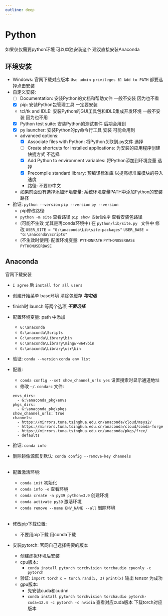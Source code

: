 ```yaml
---
outline: deep
---
```


# Python

如果仅仅需要python环境 可以单独安装这个 建议直接安装Anaconda

## 环境安装

- Windows: 官网下载对应版本 `Use admin privileges 和 Add to PATH` 都要选择点击安装
- 自定义安装:
    - [ ] Documentation: 安装Python的文档和帮助文件 一般不安装 因为也不看
    - [X] pip: 安装Python包管理工具 一定要安装
    - tcl/tk and IDLE: 安装Python的GUI工具包和IDLE集成开发环境 一般不安装 因为也不用
    - [X] Python test suite: 安装Python的测试套件 后期会用到
    - [X] py launcher: 安装Python的py命令行工具 安装 可能会用到
    - advanced options:
        - [X] Associate files with Python: 将Python关联到.py文件 选择
        - [ ] Create shortcuts for installed applications: 为安装的应用程序创建快捷方式 不选择
        - [X] Add Python to environment variables: 将Python添加到环境变量 选择
        - [X] Precompile standard library: 预编译标准库 以提高标准库模块的导入速度
        - 路径: 不要带中文
    - 如果前面没有选择添加环境变量: 系统环境变量PATH中添加Python的安装路径
- 验证: `python --version` `pip --version` `py --version`
    - pip修改路径:
    - `python -m site` 查看路径  `pip show 安装包名字` 查看安装包路径
    - (可能不生效 尤其是再conda环境中) 在 `python/lib/site.py ` 文件中 修改
      `USER_SITE = "G:\anaconda\Lib\site-packages"`
      `USER_BASE = "G:\anaconda\Scripts"`
    - (不生效时使用) 配置环境变量: `PYTHONPATH` `PYTHONUSERBASE` `PYTHONUSERBASE`

## Anaconda

官网下载安装

- `I agree` 后 `install for all users`
- 创建开始菜单 base环境 清除包缓存 **_均勾选_**
- finish时 launch 等两个选项 **_不要选择_**
- 配置环境变量: path 中添加
    - `G:\anaconda`
    - `G:\anaconda\Scripts`
    - `G:\anaconda\Library\bin`
    - `G:\anaconda\Library\mingw-w64\bin`
    - `G:\anaconda\Library\usr\bin`
- 验证: `conda --version` `conda env list`
- 配置:
    - `conda config --set show_channel_urls yes` 设置搜索时显示通道地址
    - 修改 `~/.condarc` 文件:
  ``` text
  envs_dirs:
    - G:\anaconda_pkg\envs
  pkgs_dirs:
    - G:\anaconda_pkg\pkgs
  show_channel_urls: true
  channels:
    - https://mirrors.tuna.tsinghua.edu.cn/anaconda/cloud/msys2/
    - https://mirrors.tuna.tsinghua.edu.cn/anaconda/cloud/conda-forge
    - https://mirrors.tuna.tsinghua.edu.cn/anaconda/pkgs/free/
    - defaults
  ```
- 验证: `conda info`
- 删除镜像源恢复默认: `conda config --remove-key channels`  
  <br/>

- 配置激活环境:
    - `conda init` 初始化
    - `conda info -e` 查看环境
    - `conda create -n py39 python=3.9` 创建环境
    - `conda activate py39` 激活环境
    - `conda remove --name ENV_NAME --all` 删除环境  
      <br/>

- 修改pip下载位置:
    - 不要用pip下载 用conda下载

- 安装pytorch: 官网自己选择需要的版本
    - 创建虚拟环境后安装
    - cpu版本:
        - `conda install pytorch torchvision torchaudio cpuonly -c pytorch`
    - 验证: `import torch` `x = torch.rand(5, 3)` `print(x)` 输出 tensor 为成功
    - gpu版本:
        - 先安装cuda和cudnn
        - `conda install pytorch torchvision torchaudio pytorch-cuda=12.4 -c pytorch -c nvidia` 查看对应cuda版本
          下载torch对应版本
          <br/>